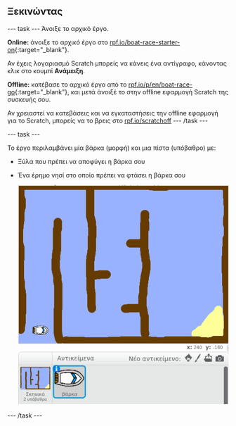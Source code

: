 ## Ξεκινώντας

\--- task \--- Άνοιξε το αρχικό έργο.

**Online:** άνοιξε το αρχικό έργο στο [rpf.io/boat-race-starter-on](http://rpf.io/boat-race-starter-on){:target="_blank"}.

Αν έχεις λογαριασμό Scratch μπορείς να κάνεις ένα αντίγραφο, κάνοντας κλικ στο κουμπί **Ανάμειξη**.

**Offline:** κατέβασε το αρχικό έργο από το [rpf.io/p/en/boat-race-go](http://rpf.io/p/en/boat-race-go){:target="_blank"}, και μετά άνοιξέ το στην offline εφαρμογή Scratch της συσκευής σου.

Αν χρειαστεί να κατεβάσεις και να εγκαταστήσεις την offline εφαρμογή για το Scratch, μπορείς να το βρεις στο [rpf.io/scratchoff](http://rpf.io/scratchoff) \--- /task \---

\--- task \---

Το έργο περιλαμβάνει μία βάρκα (μορφή) και μια πίστα (υπόβαθρο) με:

- Ξύλα που πρέπει να αποφύγει η βάρκα σου
- Ένα έρημο νησί στο οποίο πρέπει να φτάσει η βάρκα σου
    
    ![screenshot](images/boat-starter.png)

\--- /task \---